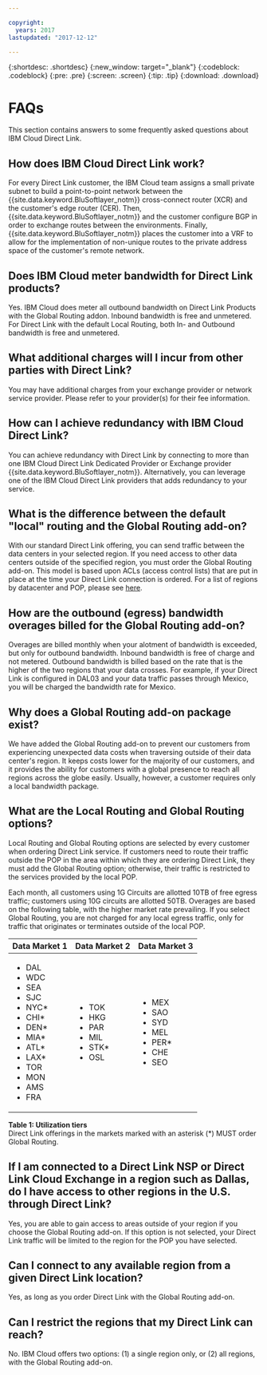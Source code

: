 ```yaml
---

copyright:
  years: 2017
lastupdated: "2017-12-12"

---
```


{:shortdesc: .shortdesc}
{:new_window: target="_blank"}
{:codeblock: .codeblock}
{:pre: .pre}
{:screen: .screen}
{:tip: .tip}
{:download: .download}

# FAQs

This section contains answers to some frequently asked questions about IBM Cloud Direct Link. 

## How does IBM Cloud Direct Link work?
For every Direct Link customer, the IBM Cloud team assigns a small private subnet to build a point-to-point network between the {{site.data.keyword.BluSoftlayer_notm}} cross-connect router (XCR) and the customer's edge router (CER). Then, {{site.data.keyword.BluSoftlayer_notm}} and the customer configure BGP in order to exchange routes between the environments. Finally, {{site.data.keyword.BluSoftlayer_notm}} places the customer into a VRF to allow for the implementation of non-unique routes to the private address space of the customer's remote network.

## Does IBM Cloud meter bandwidth for Direct Link products?
Yes. IBM Cloud does meter all outbound bandwidth on Direct Link Products with the Global Routing addon. Inbound bandwidth is free and unmetered. For Direct Link with the default Local Routing, both In- and Outbound bandwidth is free and unmetered.

## What additional charges will I incur from other parties with Direct Link?
You may have additional charges from your exchange provider or network service provider. Please refer to your provider(s) for their fee information.

## How can I achieve redundancy with IBM Cloud Direct Link?
You can achieve redundancy with Direct Link by connecting to more than one IBM Cloud Direct Link Dedicated Provider or Exchange provider {{site.data.keyword.BluSoftlayer_notm}}. Alternatively, you can leverage one of the IBM Cloud Direct Link providers that adds redundancy to your service.

## What is the difference between the default "local" routing and the Global Routing add-on?
With our standard Direct Link offering, you can send traffic between the data centers in your selected region. If you need access to other data centers outside of the specified region, you must order the Global Routing add-on. This model is based upon ACLs (access control lists) that are put in place at the time your Direct Link connection is ordered. For a list of regions by datacenter and POP, please see [here]().

## How are the outbound (egress) bandwidth overages billed for the Global Routing add-on?
Overages are billed monthly when your alotment of bandwidth is exceeded, but only for outbound bandwidth. Inbound bandwidth is free of charge and not metered. Outbound bandwidth is billed based on the rate that is the higher of the two regions that your data crosses.  For example, if your Direct Link is configured in DAL03 and your data traffic passes through Mexico, you will be charged the bandwidth rate for Mexico.

## Why does a Global Routing add-on package exist?
We have added the Global Routing add-on to prevent our customers from experiencing unexpected data costs when traversing outside of their data center's region. It keeps costs lower for the majority of our customers, and it provides the ability for customers with a global presence to reach all regions across the globe easily. Usually, however, a customer requires only a local bandwidth package.

## What are the Local Routing and Global Routing options?
Local Routing and Global Routing options are selected by every customer when ordering Direct Link service. If customers need to route their traffic outside the POP in the area within which they are ordering Direct Link, they must add the Global Routing option; otherwise, their traffic is restricted to the services provided by the local POP.

Each month, all customers using 1G Circuits are allotted 10TB of free egress traffic; customers using 10G circuits are allotted 50TB. Overages are based on the following table, with the higher market rate prevailing. If you select Global Routing, you are not charged for any local egress traffic, only for traffic that originates or terminates outside of the local POP.

|Data Market 1|Data Market 2|Data Market 3|
|---|---|---|
|<ul><li>DAL</li><li>WDC</li><li>SEA</li><li>SJC</li><li>NYC*</li><li>CHI*</li><li>DEN*</li><li>MIA*</li><li>ATL*</li><li>LAX*</li><li>TOR</li><li>MON</li><li>AMS</li><li>FRA</li></ul>|<ul><li>TOK</li><li>HKG</li><li>PAR</li><li>MIL</li><li>STK*</li><li>OSL</li></ul>|<ul><li>MEX</li><li>SAO</li><li>SYD</li><li>MEL</li><li>PER*</li><li>CHE</li><li>SEO</li></ul>|
**Table 1: Utilization tiers**<br/>
Direct Link offerings in the markets marked with an asterisk (*) MUST order Global Routing.

## If I am connected to a Direct Link NSP or Direct Link Cloud Exchange in a region such as Dallas, do I have access to other regions in the U.S. through Direct Link?
Yes, you are able to gain access to areas outside of your region if you choose the Global Routing add-on. If this option is not selected, your Direct Link traffic will be limited to the region for the POP you have selected.

## Can I connect to any available region from a given Direct Link location?
Yes, as long as you order Direct Link with the Global Routing add-on.

## Can I restrict the regions that my Direct Link can reach?
No. IBM Cloud offers two options: (1) a single region only, or (2) all regions, with the Global Routing add-on.
